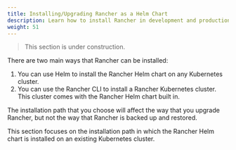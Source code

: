 ```yaml
---
title: Installing/Upgrading Rancher as a Helm Chart
description: Learn how to install Rancher in development and production environments. Read about single node and high availability installation
weight: 51
---
```


> This section is under construction.

There are two main ways that Rancher can be installed:

1. You can use Helm to install the Rancher Helm chart on any Kubernetes cluster.
2. You can use the Rancher CLI to install a Rancher Kubernetes cluster. This cluster comes with the Rancher Helm chart built in.

The installation path that you choose will affect the way that you upgrade Rancher, but not the way that Rancher is backed up and restored.

This section focuses on the installation path in which the Rancher Helm chart is installed on an existing Kubernetes cluster.
